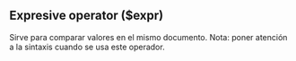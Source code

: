## Expresive operator ($expr)
Sirve para comparar valores en el mismo documento.
Nota: poner atención a la sintaxis cuando se usa este operador.